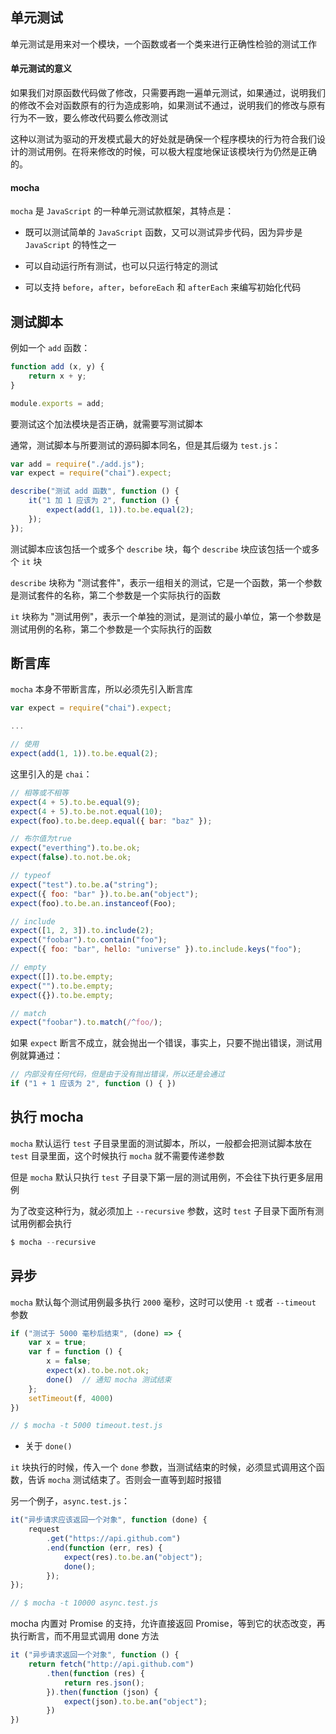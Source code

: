 ## 单元测试

单元测试是用来对一个模块，一个函数或者一个类来进行正确性检验的测试工作

#### 单元测试的意义

如果我们对原函数代码做了修改，只需要再跑一遍单元测试，如果通过，说明我们的修改不会对函数原有的行为造成影响，如果测试不通过，说明我们的修改与原有行为不一致，要么修改代码要么修改测试

这种以测试为驱动的开发模式最大的好处就是确保一个程序模块的行为符合我们设计的测试用例。在将来修改的时候，可以极大程度地保证该模块行为仍然是正确的。

#### mocha

```mocha``` 是 ```JavaScript``` 的一种单元测试款框架，其特点是：

* 既可以测试简单的 ```JavaScript``` 函数，又可以测试异步代码，因为异步是 ```JavaScript``` 的特性之一

* 可以自动运行所有测试，也可以只运行特定的测试

* 可以支持 ```before```，```after```，```beforeEach``` 和 ```afterEach``` 来编写初始化代码


## 测试脚本

例如一个 ```add``` 函数：

```js
function add (x, y) {
    return x + y;
}

module.exports = add;
```

要测试这个加法模块是否正确，就需要写测试脚本

通常，测试脚本与所要测试的源码脚本同名，但是其后缀为 ```test.js```：

```js
var add = require("./add.js");
var expect = require("chai").expect;

describe("测试 add 函数", function () {
	it("1 加 1 应该为 2", function () {
		expect(add(1, 1)).to.be.equal(2);
	});
});
```

测试脚本应该包括一个或多个 ```describe``` 块，每个 ```describe``` 块应该包括一个或多个 ```it``` 块

```describe``` 块称为 "测试套件"，表示一组相关的测试，它是一个函数，第一个参数是测试套件的名称，第二个参数是一个实际执行的函数

```it``` 块称为 "测试用例"，表示一个单独的测试，是测试的最小单位，第一个参数是测试用例的名称，第二个参数是一个实际执行的函数


## 断言库

```mocha``` 本身不带断言库，所以必须先引入断言库

```js
var expect = require("chai").expect;

...

// 使用
expect(add(1, 1)).to.be.equal(2);
```

这里引入的是 ```chai```：

```js
// 相等或不相等
expect(4 + 5).to.be.equal(9);
expect(4 + 5).to.be.not.equal(10);
expect(foo).to.be.deep.equal({ bar: "baz" });

// 布尔值为true
expect("everthing").to.be.ok;
expect(false).to.not.be.ok;

// typeof
expect("test").to.be.a("string");
expect({ foo: "bar" }).to.be.an("object");
expect(foo).to.be.an.instanceof(Foo);

// include
expect([1, 2, 3]).to.include(2);
expect("foobar").to.contain("foo");
expect({ foo: "bar", hello: "universe" }).to.include.keys("foo");

// empty
expect([]).to.be.empty;
expect("").to.be.empty;
expect({}).to.be.empty;

// match
expect("foobar").to.match(/^foo/); 
```

如果 ```expect``` 断言不成立，就会抛出一个错误，事实上，只要不抛出错误，测试用例就算通过：

```js
// 内部没有任何代码，但是由于没有抛出错误，所以还是会通过
if ("1 + 1 应该为 2", function () { })
```


## 执行 mocha

```mocha``` 默认运行 ```test``` 子目录里面的测试脚本，所以，一般都会把测试脚本放在 ```test``` 目录里面，这个时候执行 ```mocha``` 就不需要传递参数

但是 ```mocha``` 默认只执行 ```test``` 子目录下第一层的测试用例，不会往下执行更多层用例

为了改变这种行为，就必须加上 ```--recursive``` 参数，这时 ```test``` 子目录下面所有测试用例都会执行

```js
$ mocha --recursive
```

## 异步

```mocha``` 默认每个测试用例最多执行 ```2000``` 毫秒，这时可以使用 ```-t``` 或者 ```--timeout``` 参数

```js
if ("测试于 5000 毫秒后结束", (done) => {
    var x = true;
    var f = function () {
        x = false;
        expect(x).to.be.not.ok;
        done()  // 通知 mocha 测试结束
    };
    setTimeout(f, 4000)
})

// $ mocha -t 5000 timeout.test.js
```

* 关于 ```done()```

```it``` 块执行的时候，传入一个 ```done``` 参数，当测试结束的时候，必须显式调用这个函数，告诉 ```mocha``` 测试结束了。否则会一直等到超时报错

另一个例子，```async.test.js```：

```js
it("异步请求应该返回一个对象", function (done) {
    request
        .get("https://api.github.com")
        .end(function (err, res) {
            expect(res).to.be.an("object");
            done();
        });
});

// $ mocha -t 10000 async.test.js
```

mocha 内置对 Promise 的支持，允许直接返回 Promise，等到它的状态改变，再执行断言，而不用显式调用 done 方法

```js
it ("异步请求返回一个对象", function () {
    return fetch("http://api.github.com")
        .then(function (res) {
            return res.json();
        }).then(function (json) {
            expect(json).to.be.an("object");
        })
})
```

 
 
